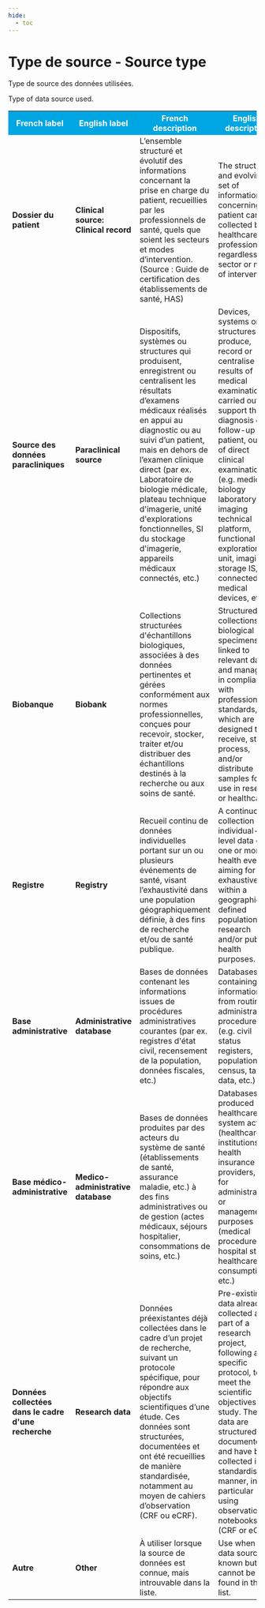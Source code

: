 ```yaml
---
hide:
  - toc
---
```


# Type de source - Source type

Type de source des données utilisées.

Type of data source used.

<table>
  <tr BGCOLOR="#00a6e2">
    <th style="color:#FFFFFF;">French label</th>
    <th style="color:#FFFFFF;">English label</th>
    <th style="color:#FFFFFF;">French description</th>
    <th style="color:#FFFFFF;">English description</th>
  </tr>
  <tr>
    <td><b>Dossier du patient</b></td>
    <td><b>Clinical source: Clinical record</b></td>
    <td>L’ensemble structuré et évolutif des informations concernant la prise en charge du patient, recueillies par les professionnels de santé, quels que soient les secteurs et modes d’intervention.
(Source : Guide de certification des établissements de santé, HAS)</td>
    <td>The structured and evolving set of information concerning patient care, collected by healthcare professionals, regardless of sector or mode of intervention.</td>
  </tr>
    <tr>
    <td><b>Source des données paracliniques</b></td>
    <td><b>Paraclinical source</b></td>
    <td>Dispositifs, systèmes ou structures qui produisent, enregistrent ou centralisent les résultats d’examens médicaux réalisés en appui au diagnostic ou au suivi d’un patient, mais en dehors de l’examen clinique direct (par ex. Laboratoire de biologie médicale, plateau technique d'imagerie, unité d'explorations fonctionnelles, SI du stockage d'imagerie, appareils médicaux connectés, etc.)</td>
    <td>Devices, systems or structures that produce, record or centralise the results of medical examinations carried out to support the diagnosis or follow-up of a patient, outside of direct clinical examination (e.g. medical biology laboratory, imaging technical platform, functional exploration unit, imaging storage IS, connected medical devices, etc.).</td>
  </tr>
    <tr>
    <td><b>Biobanque</b></td>
    <td><b>Biobank</b></td>
    <td>Collections structurées d'échantillons biologiques, associées à des données pertinentes et gérées conformément aux normes professionnelles, conçues pour recevoir, stocker, traiter et/ou distribuer des échantillons destinés à la recherche ou aux soins de santé.</td>
    <td>Structured collections of biological specimens, linked to relevant data and managed in compliance with professional standards, which are designed to receive, store, process, and/or distribute samples for use in research or healthcare.</td>
  </tr>
    <tr>
    <td><b>Registre</b></td>
    <td><b>Registry</b></td>
    <td>Recueil continu de données individuelles portant sur un ou plusieurs événements de santé, visant l’exhaustivité dans une population géographiquement définie, à des fins de recherche et/ou de santé publique.</td>
    <td>A continuous collection of individual-level data on one or more health events, aiming for exhaustiveness within a geographically defined population, for research and/or public health purposes.</td>
  </tr>
    <tr>
    <td><b>Base administrative</b></td>
    <td><b>Administrative database</b></td>
    <td>Bases de données contenant les informations issues de procédures administratives courantes (par ex. registres d'état civil, recensement de la population, données fiscales, etc.)</td>
    <td>Databases containing information from routine administrative procedures (e.g. civil status registers, population census, tax data, etc.)</td>
  </tr>
    <tr>
    <td><b>Base médico-administrative</b></td>
    <td><b>Medico-administrative database</b></td>
    <td>Bases de données produites par des acteurs du système de santé (établissements de santé, assurance maladie, etc.) à des fins administratives ou de gestion (actes médicaux, séjours hospitalier, consommations de soins, etc.)</td>
    <td>Databases produced by healthcare system actors (healthcare institutions, health insurance providers, etc.) for administrative or management purposes (medical procedures, hospital stays, healthcare consumption, etc.)</td>
  </tr>
    <tr>
    <td><b>Données collectées dans le cadre d'une recherche</b></td>
    <td><b>Research data</b></td>
    <td>Données préexistantes déjà collectées dans le cadre d’un projet de recherche, suivant un protocole spécifique, pour répondre aux objectifs scientifiques d’une étude. Ces données sont structurées, documentées et ont été recueillies de manière standardisée, notamment au moyen de cahiers d’observation (CRF ou eCRF).</td>
    <td>Pre-existing data already collected as part of a research project, following a specific protocol, to meet the scientific objectives of a study. These data are structured, documented and have been collected in a standardised manner, in particular using observation notebooks (CRF or eCRF).</td>
  </tr>
    <tr>
    <td><b>Autre</b></td>
    <td><b>Other</b></td>
    <td>À utiliser lorsque la source de données est connue, mais introuvable dans la liste.</td>
    <td>Use when the data source is known but cannot be found in the list.</td>
  </tr>
  </table>